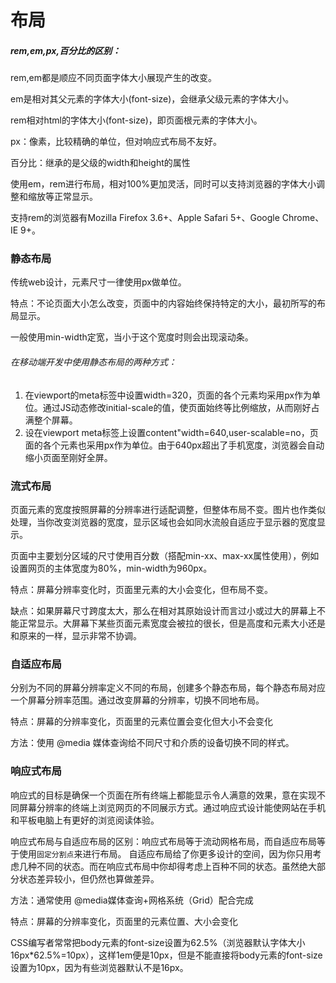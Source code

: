 # 布局



##### rem,em,px,百分比的区别：

rem,em都是顺应不同页面字体大小展现产生的改变。

em是相对其父元素的字体大小(font-size)，会继承父级元素的字体大小。

rem相对html的字体大小(font-size)，即页面根元素的字体大小。

px：像素，比较精确的单位，但对响应式布局不友好。

百分比：继承的是父级的width和height的属性

使用em，rem进行布局，相对100%更加灵活，同时可以支持浏览器的字体大小调整和缩放等正常显示。

支持rem的浏览器有Mozilla Firefox 3.6+、Apple Safari 5+、Google Chrome、IE 9+。

### **静态布局**

传统web设计，元素尺寸一律使用px做单位。

特点：不论页面大小怎么改变，页面中的内容始终保持特定的大小，最初所写的布局显示。

一般使用min-width定宽，当小于这个宽度时则会出现滚动条。

###### 在移动端开发中使用静态布局的两种方式：

1. 在viewport的meta标签中设置width=320，页面的各个元素均采用px作为单位。通过JS动态修改initial-scale的值，使页面始终等比例缩放，从而刚好占满整个屏幕。
2. 设在viewport meta标签上设置content"width=640,user-scalable=no，页面的各个元素也采用px作为单位。由于640px超出了手机宽度，浏览器会自动缩小页面至刚好全屏。

### **流式布局**

页面元素的宽度按照屏幕的分辨率进行适配调整，但整体布局不变。图片也作类似处理，当你改变浏览器的宽度，显示区域也会如同水流般自适应于显示器的宽度显示。

​	页面中主要划分区域的尺寸使用百分数（搭配min-xx、max-xx属性使用），例如设置网页的主体宽度为80%，min-width为960px。

特点：屏幕分辨率变化时，页面里元素的大小会变化，但布局不变。

缺点：如果屏幕尺寸跨度太大，那么在相对其原始设计而言过小或过大的屏幕上不能正常显示。大屏幕下某些页面元素宽度会被拉的很长，但是高度和元素大小还是和原来的一样，显示非常不协调。

### **自适应布局**

分别为不同的屏幕分辨率定义不同的布局，创建多个静态布局，每个静态布局对应一个屏幕分辨率范围。通过改变屏幕的分辨率，切换不同地布局。

特点：屏幕的分辨率变化，页面里的元素位置会变化但大小不会变化

方法：使用 @media 媒体查询给不同尺寸和介质的设备切换不同的样式。

### **响应式布局**

响应式的目标是确保一个页面在所有终端上都能显示令人满意的效果，意在实现不同屏幕分辨率的终端上浏览网页的不同展示方式。通过响应式设计能使网站在手机和平板电脑上有更好的浏览阅读体验。

响应式布局与自适应布局的区别：响应式布局等于流动网格布局，而自适应布局等于使用`固定分割点`来进行布局。 自适应布局给了你更多设计的空间，因为你只用考虑几种不同的状态。而在响应式布局中你却得考虑上百种不同的状态。虽然绝大部分状态差异较小，但仍然也算做差异。

方法：通常使用 @media媒体查询+网格系统（Grid）配合完成

特点：屏幕的分辨率变化，页面里的元素位置、大小会变化

CSS编写者常常把body元素的font-size设置为62.5%（浏览器默认字体大小16px*62.5%=10px），这样1em便是10px，但是不能直接将body元素的font-size设置为10px，因为有些浏览器默认不是16px。